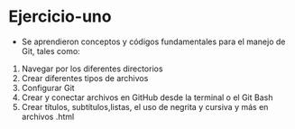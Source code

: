 # Ejercicio-uno

- Se aprendieron conceptos y códigos fundamentales para el manejo de Git, tales como:
1. Navegar por los diferentes directorios
2. Crear diferentes tipos de archivos
3. Configurar Git
4. Crear y conectar archivos en GitHub desde la terminal o el Git Bash
5. Crear títulos, subtítulos,listas, el uso de negrita y cursiva y más en archivos .html
